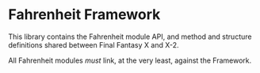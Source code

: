 # Fahrenheit Framework
This library contains the Fahrenheit module API, and method and structure definitions shared between Final Fantasy X and X-2.

All Fahrenheit modules _must_ link, at the very least, against the Framework.